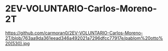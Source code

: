 # 2EV-VOLUNTARIO-Carlos-Moreno-2T
https://github.com/carmoran0/2EV-VOLUNTARIO-Carlos-Moreno-2T/blob/763aa9da361eead346a492021a7296dfcc77917e/pablom%20otto%20(530).jpg
